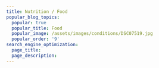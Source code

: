 ```yaml
---
title: Nutrition / Food
popular_blog_topics:
  popular: true
  popular_title: Food
  popular_image: /assets/images/conditions/DSC07519.jpg
  popular_order: '9'
search_engine_optimization:
  page_title:
  page_description:
---
```

